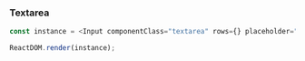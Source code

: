 ### Textarea

<!--start-code-->

```js
const instance = <Input componentClass="textarea" rows={} placeholder="Textarea" />;

ReactDOM.render(instance);
```

<!--end-code-->
